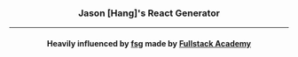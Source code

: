 <h3 align="center">Jason [Hang]'s React Generator</h3>

---

<h4 align="center">
  Heavily influenced by
  <a href="https://github.com/FullstackAcademy/fsg">fsg</a>
  made by <a href="http://www.fullstackacademy.com/">Fullstack Academy</a>
  </h4>
